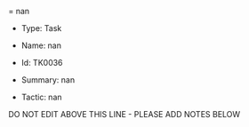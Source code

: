 = nan

* Type: Task

* Name: nan

* Id: TK0036

* Summary: nan

* Tactic: nan

DO NOT EDIT ABOVE THIS LINE - PLEASE ADD NOTES BELOW
